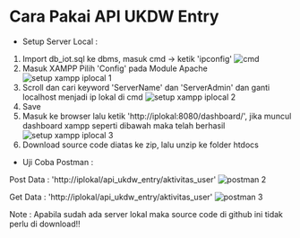 # Cara Pakai API UKDW Entry

- Setup Server Local :
1. Import db_iot.sql ke dbms, masuk cmd -> ketik 'ipconfig'
![cmd](https://user-images.githubusercontent.com/69253132/205475073-393ad812-8b1f-477d-b922-7e8a0da7c6e8.png)
2. Masuk XAMPP Pilih 'Config' pada Module Apache
![setup xampp iplocal 1](https://user-images.githubusercontent.com/69253132/205445812-a276d6ea-697b-4bbb-9a44-ea653c06967d.png)
3. Scroll dan cari keyword 'ServerName' dan 'ServerAdmin' dan ganti localhost menjadi ip lokal di cmd
![setup xampp iplocal 2](https://user-images.githubusercontent.com/69253132/205475127-1db7efb7-8e51-4f4c-bdf4-0dccf2de2c05.png)
4. Save
5. Masuk ke browser lalu ketik 'http://iplokal:8080/dashboard/', jika muncul dashboard xampp seperti dibawah maka telah berhasil
![setup xampp iplocal 3](https://user-images.githubusercontent.com/69253132/205475205-4d17f5b2-e1a7-4cfc-a88b-4ab664c8b70b.png)
6. Download source code diatas ke zip, lalu unzip ke folder htdocs

- Uji Coba Postman :

Post Data : 'http://iplokal/api_ukdw_entry/aktivitas_user'
![postman 2](https://user-images.githubusercontent.com/69253132/205474767-3a8210ab-3a7e-4832-b931-2f6084199ccb.png)

Get Data : 'http://iplokal/api_ukdw_entry/aktivitas_user'
![postman 3](https://user-images.githubusercontent.com/69253132/205474833-a429fac7-215b-4939-a34c-f08a95e1ec06.png)

Note : Apabila sudah ada server lokal maka source code di github ini tidak perlu di download!!
